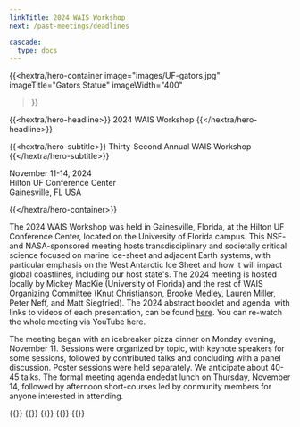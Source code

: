 ```yaml
---
linkTitle: 2024 WAIS Workshop
next: /past-meetings/deadlines

cascade:
  type: docs
---
```


<div class="hx:mt-6 hx:mb-6"></div>

{{<hextra/hero-container
    image="images/UF-gators.jpg"
    imageTitle="Gators Statue"
    imageWidth="400"
>}}


{{<hextra/hero-headline>}}
  2024 WAIS Workshop
{{</hextra/hero-headline>}}


{{<hextra/hero-subtitle>}}
  Thirty-Second Annual WAIS Workshop
{{</hextra/hero-subtitle>}}

<div class="hx:mt-6 hx:mb-3">

November 11-14, 2024<br>
Hilton UF Conference Center<br>
Gainesville, FL USA<br>

</div>

{{</hextra/hero-container>}}

The 2024 WAIS Workshop was held in Gainesville, Florida, at the Hilton UF Conference Center, located on the University of Florida campus. This NSF- and NASA-sponsored meeting hosts transdisciplinary and societally critical science focused on marine ice-sheet and adjacent Earth systems, with particular emphasis on the West Antarctic Ice Sheet and how it will impact global coastlines, including our host state's. The 2024 meeting is hosted locally by Mickey MacKie (University of Florida) and the rest of WAIS Organizing Committee (Knut Christianson, Brooke Medley, Lauren Miller, Peter Neff, and Matt Siegfried). The 2024 abstract booklet and agenda, with links to videos of each presentation, can be found [here](/agendas/wais2024booklet.pdf). You can re-watch the whole meeting via YouTube here. 

The meeting began with an icebreaker pizza dinner on Monday evening, November 11. Sessions were organized by topic, with keynote speakers for some sessions, followed by contributed talks and concluding with a panel discussion. Poster sessions were held separately. We anticipate about 40-45 talks. The formal meeting agenda endedat lunch on Thursday, November 14, followed by afternoon short-courses led by conmunity members for anyone interested in attending. 

{{<cards>}}
    {{<card link="deadlines" title="Deadlines" subtitle="See important dealines">}}
    {{<card link="registration" title="Registration" subtitle="See the registration information">}}
    {{<card link="agenda" title="Agenda" subtitle="See workshop agenda">}}
{{</cards>}}


